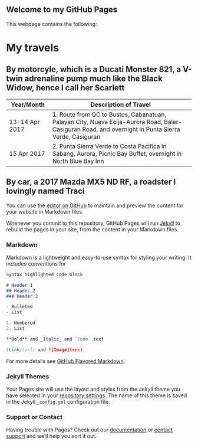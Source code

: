 ## Welcome to my GitHub Pages

This webpage contains the following:
# My travels
## By motorcyle, which is a Ducati Monster 821, a V-twin adrenaline pump much like the Black Widow, hence I call her Scarlett
Year/Month | Description of Travel
-----------|----------------------
13-14 Apr 2017 | 1. Route from QC to Bustos, Cabanatuan, Palayan City, Nueva Ecija-Aurora Road, Baler-Casiguran Road, and overnight in Punta Sierra Verde, Casiguran
15 Apr 2017 | 2. Punta Sierra Verde to Costa Pacifica in Sabang, Aurora, Picnic Bay Buffet, overnight in North Blue Bay Inn


## By car, a 2017 Mazda MX5 ND RF, a roadster I lovingly named Traci

You can use the [editor on GitHub](https://github.com/wikityrey/wikityrey.github.io/edit/main/README.md) to maintain and preview the content for your website in Markdown files.

Whenever you commit to this repository, GitHub Pages will run [Jekyll](https://jekyllrb.com/) to rebuild the pages in your site, from the content in your Markdown files.

### Markdown

Markdown is a lightweight and easy-to-use syntax for styling your writing. It includes conventions for

```markdown
Syntax highlighted code block

# Header 1
## Header 2
### Header 3

- Bulleted
- List

1. Numbered
2. List

**Bold** and _Italic_ and `Code` text

[Link](url) and ![Image](src)
```

For more details see [GitHub Flavored Markdown](https://guides.github.com/features/mastering-markdown/).

### Jekyll Themes

Your Pages site will use the layout and styles from the Jekyll theme you have selected in your [repository settings](https://github.com/wikityrey/wikityrey.github.io/settings/pages). The name of this theme is saved in the Jekyll `_config.yml` configuration file.

### Support or Contact

Having trouble with Pages? Check out our [documentation](https://docs.github.com/categories/github-pages-basics/) or [contact support](https://support.github.com/contact) and we’ll help you sort it out.

